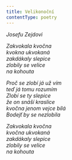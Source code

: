```yaml
---
title: Velikonoční
contentType: poetry
---
```


<section>

_Josefu Zejdovi_

_Zakvokala kvočna  
kvokna ukvokaná  
zakdákaly slepice  
zlobily se velice  
na kohouta_

</section>

<section>

_Proč se zlobí já už vím  
teď já tomu rozumím  
Zlobí se ty slepice  
že on snáší kraslice  
kvočna jenom vejce bílá  
Bodejť by se nezlobila_

</section>

<section>

_Zakvokala kvočna  
kvočna ukvokaná  
zakdákaly slepice  
zlobily se velice  
na kohouta_

</section>
